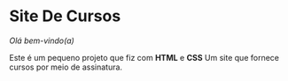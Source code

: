 # Site De Cursos
_Olá bem-vindo(a)_

Este é um pequeno projeto que fiz com **HTML** e **CSS**
Um site que fornece cursos por meio de assinatura.
